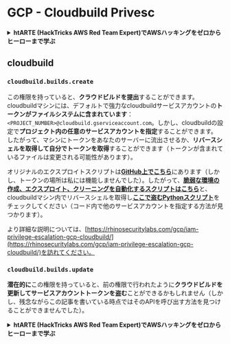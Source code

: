 # GCP - Cloudbuild Privesc

<details>

<summary><strong>htARTE (HackTricks AWS Red Team Expert)でAWSハッキングをゼロからヒーローまで学ぶ</strong></summary>

HackTricksをサポートする他の方法:

* **HackTricksにあなたの会社を広告したい**、または**HackTricksをPDFでダウンロードしたい**場合は、[**サブスクリプションプラン**](https://github.com/sponsors/carlospolop)をチェックしてください。
* [**公式PEASS & HackTricksグッズ**](https://peass.creator-spring.com)を入手する
* [**The PEASS Family**](https://opensea.io/collection/the-peass-family)を発見する、私たちの独占的な[**NFTs**](https://opensea.io/collection/the-peass-family)のコレクション
* 💬 [**Discordグループ**](https://discord.gg/hRep4RUj7f)や[**telegramグループ**](https://t.me/peass)に**参加する**、または**Twitter** 🐦 [**@carlospolopm**](https://twitter.com/carlospolopm)を**フォローする**。
* **HackTricks**と[**HackTricks Cloud**](https://github.com/carlospolop/hacktricks-cloud)のgithubリポジトリにPRを提出して、あなたのハッキングのコツを共有する。

</details>

## cloudbuild

### `cloudbuild.builds.create`

この権限を持っていると、**クラウドビルドを提出**することができます。cloudbuildマシンには、デフォルトで強力なcloudbuildサービスアカウントの**トークンがファイルシステムに含まれています**：`<PROJECT_NUMBER>@cloudbuild.gserviceaccount.com`。しかし、cloudbuildの設定で**プロジェクト内の任意のサービスアカウントを指定**することができます。\
したがって、マシンにトークンをあなたのサーバーに流出させるか、**リバースシェルを取得して自分でトークンを取得**することができます（トークンが含まれているファイルは変更される可能性があります）。

オリジナルのエクスプロイトスクリプトは[**GitHub上でこちら**](https://github.com/RhinoSecurityLabs/GCP-IAM-Privilege-Escalation/blob/master/ExploitScripts/cloudbuild.builds.create.py)にあります（しかし、トークンの場所は私には機能しませんでした）。したがって、[**脆弱な環境の作成、エクスプロイト、クリーニングを自動化するスクリプトはこちら**](https://github.com/carlospolop/gcp\_privesc\_scripts/blob/main/tests/f-cloudbuild.builds.create.sh)と、cloudbuildマシン内でリバースシェルを取得し[**ここで盗むPythonスクリプト**](https://github.com/carlospolop/gcp\_privesc\_scripts/blob/main/tests/f-cloudbuild.builds.create.py)をチェックしてください（コード内で他のサービスアカウントを指定する方法が見つかります）。

より詳細な説明については、[https://rhinosecuritylabs.com/gcp/iam-privilege-escalation-gcp-cloudbuild/](https://rhinosecuritylabs.com/gcp/iam-privilege-escalation-gcp-cloudbuild/)を訪れてください。

### `cloudbuild.builds.update`

**潜在的に**この権限を持っていると、前の権限で行われたように**クラウドビルドを更新してサービスアカウントトークンを盗む**ことができるかもしれません（しかし、残念ながらこの記事を書いている時点ではそのAPIを呼び出す方法を見つけることができませんでした）。

<details>

<summary><strong>htARTE (HackTricks AWS Red Team Expert)でAWSハッキングをゼロからヒーローまで学ぶ</strong></summary>

HackTricksをサポートする他の方法:

* **HackTricksにあなたの会社を広告したい**、または**HackTricksをPDFでダウンロードしたい**場合は、[**サブスクリプションプラン**](https://github.com/sponsors/carlospolop)をチェックしてください。
* [**公式PEASS & HackTricksグッズ**](https://peass.creator-spring.com)を入手する
* [**The PEASS Family**](https://opensea.io/collection/the-peass-family)を発見する、私たちの独占的な[**NFTs**](https://opensea.io/collection/the-peass-family)のコレクション
* 💬 [**Discordグループ**](https://discord.gg/hRep4RUj7f)や[**telegramグループ**](https://t.me/peass)に**参加する**、または**Twitter** 🐦 [**@carlospolopm**](https://twitter.com/carlospolopm)を**フォローする**。
* **HackTricks**と[**HackTricks Cloud**](https://github.com/carlospolop/hacktricks-cloud)のgithubリポジトリにPRを提出して、あなたのハッキングのコツを共有する。

</details>
